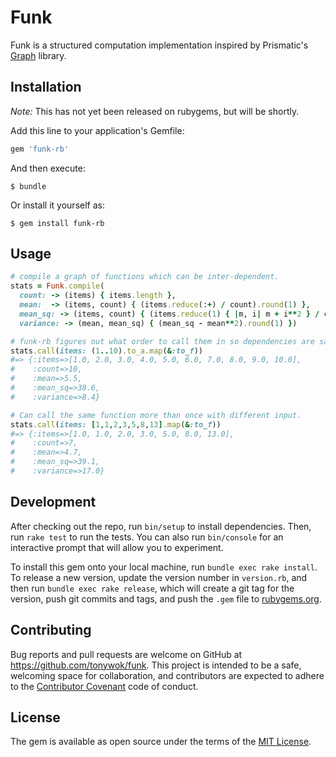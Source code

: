# Funk

Funk is a structured computation implementation inspired by Prismatic's [Graph](https://github.com/Prismatic/plumbing#graph-the-functional-swiss-army-knife) library.

## Installation

_Note:_ This has not yet been released on rubygems, but will be shortly.

Add this line to your application's Gemfile:

```ruby
gem 'funk-rb'
```

And then execute:

    $ bundle

Or install it yourself as:

    $ gem install funk-rb

## Usage

```ruby
# compile a graph of functions which can be inter-dependent.
stats = Funk.compile(
  count: -> (items) { items.length },
  mean:  -> (items, count) { (items.reduce(:+) / count).round(1) },
  mean_sq: -> (items, count) { (items.reduce(1) { |m, i| m + i**2 } / count).round(1) },
  variance: -> (mean, mean_sq) { (mean_sq - mean**2).round(1) })

# funk-rb figures out what order to call them in so dependencies are satisfied
stats.call(items: (1..10).to_a.map(&:to_f))
#=> {:items=>[1.0, 2.0, 3.0, 4.0, 5.0, 6.0, 7.0, 8.0, 9.0, 10.0],
#    :count=>10,
#    :mean=>5.5,
#    :mean_sq=>38.6,
#    :variance=>8.4}

# Can call the same function more than once with different input.
stats.call(items: [1,1,2,3,5,8,13].map(&:to_f))
#=> {:items=>[1.0, 1.0, 2.0, 3.0, 5.0, 8.0, 13.0],
#    :count=>7,
#    :mean=>4.7,
#    :mean_sq=>39.1,
#    :variance=>17.0}
```

## Development

After checking out the repo, run `bin/setup` to install dependencies. Then, run `rake test` to run the tests. You can also run `bin/console` for an interactive prompt that will allow you to experiment.

To install this gem onto your local machine, run `bundle exec rake install`. To release a new version, update the version number in `version.rb`, and then run `bundle exec rake release`, which will create a git tag for the version, push git commits and tags, and push the `.gem` file to [rubygems.org](https://rubygems.org).

## Contributing

Bug reports and pull requests are welcome on GitHub at https://github.com/tonywok/funk. This project is intended to be a safe, welcoming space for collaboration, and contributors are expected to adhere to the [Contributor Covenant](contributor-covenant.org) code of conduct.


## License

The gem is available as open source under the terms of the [MIT License](http://opensource.org/licenses/MIT).
